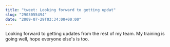 ```yaml
---
title: "tweet: Looking forward to getting updat"
slug: "2903055494"
date: "2009-07-29T03:34:00+00:00"
---
```

Looking forward to getting updates from the rest of my team.  My training is going well, hope everyone else's is too.